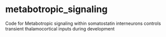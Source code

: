 # metabotropic_signaling
Code for Metabotropic signaling within somatostatin interneurons controls transient thalamocortical inputs during development
